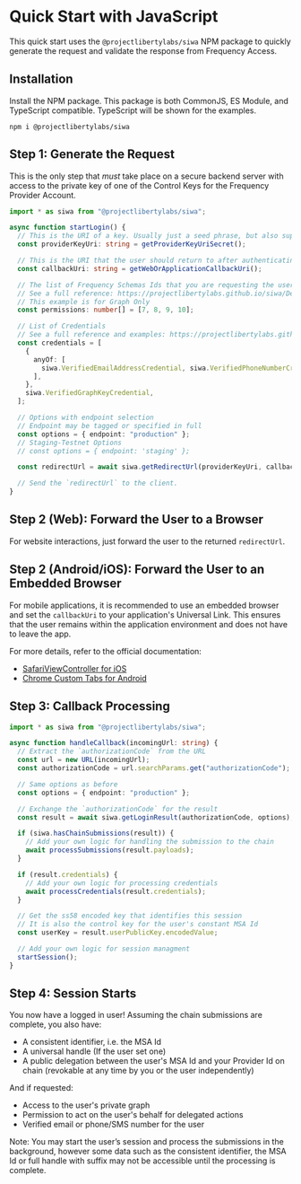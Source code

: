 # Quick Start with JavaScript

This quick start uses the `@projectlibertylabs/siwa` NPM package to quickly generate the request and validate the response from Frequency Access.

## Installation

Install the NPM package.
This package is both CommonJS, ES Module, and TypeScript compatible.
TypeScript will be shown for the examples.

`npm i @projectlibertylabs/siwa`

## Step 1: Generate the Request

This is the only step that _must_ take place on a secure backend server with access to the private key of one of the Control Keys for the Frequency Provider Account.

```typescript
import * as siwa from "@projectlibertylabs/siwa";

async function startLogin() {
  // This is the URI of a key. Usually just a seed phrase, but also supports test accounts such as `//Alice` or `//Bob`
  const providerKeyUri: string = getProviderKeyUriSecret();

  // This is the URI that the user should return to after authenticating with Frequency Access
  const callbackUri: string = getWebOrApplicationCallbackUri();

  // The list of Frequency Schemas Ids that you are requesting the user delegate.
  // See a full reference: https://projectlibertylabs.github.io/siwa/Delegations.html
  // This example is for Graph Only
  const permissions: number[] = [7, 8, 9, 10];

  // List of Credentials
  // See a full reference and examples: https://projectlibertylabs.github.io/siwa/Credentials.html
  const credentials = [
    {
      anyOf: [
        siwa.VerifiedEmailAddressCredential, siwa.VerifiedPhoneNumberCredential
      ],
    },
    siwa.VerifiedGraphKeyCredential,
  ];

  // Options with endpoint selection
  // Endpoint may be tagged or specified in full
  const options = { endpoint: "production" };
  // Staging-Testnet Options
  // const options = { endpoint: 'staging' };

  const redirectUrl = await siwa.getRedirectUrl(providerKeyUri, callbackUri, permissions, credentials, options);

  // Send the `redirectUrl` to the client.
}
```

## Step 2 (Web): Forward the User to a Browser

For website interactions, just forward the user to the returned `redirectUrl`.

## Step 2 (Android/iOS): Forward the User to an Embedded Browser

For mobile applications, it is recommended to use an embedded browser and set the `callbackUri` to your application's Universal Link. This ensures that the user remains within the application environment and does not have to leave the app.

For more details, refer to the official documentation:

- [SafariViewController for iOS](https://developer.apple.com/documentation/safariservices/sfsafariviewcontroller)
- [Chrome Custom Tabs for Android](https://developer.chrome.com/docs/android/custom-tabs/)

## Step 3: Callback Processing

```typescript
import * as siwa from "@projectlibertylabs/siwa";

async function handleCallback(incomingUrl: string) {
  // Extract the `authorizationCode` from the URL
  const url = new URL(incomingUrl);
  const authorizationCode = url.searchParams.get("authorizationCode");

  // Same options as before
  const options = { endpoint: "production" };

  // Exchange the `authorizationCode` for the result
  const result = await siwa.getLoginResult(authorizationCode, options);

  if (siwa.hasChainSubmissions(result)) {
    // Add your own logic for handling the submission to the chain
    await processSubmissions(result.payloads);
  }

  if (result.credentials) {
    // Add your own logic for processing credentials
    await processCredentials(result.credentials);
  }

  // Get the ss58 encoded key that identifies this session
  // It is also the control key for the user's constant MSA Id
  const userKey = result.userPublicKey.encodedValue;

  // Add your own logic for session managment
  startSession();
}
```

## Step 4: Session Starts

You now have a logged in user!
Assuming the chain submissions are complete, you also have:

- A consistent identifier, i.e. the MSA Id
- A universal handle (If the user set one)
- A public delegation between the user's MSA Id and your Provider Id on chain (revokable at any time by you or the user independently)

And if requested:

- Access to the user's private graph
- Permission to act on the user's behalf for delegated actions
- Verified email or phone/SMS number for the user

<div class="warning">
Note: You may start the user’s session and process the submissions in the background, however some data such as the consistent identifier, the MSA Id or full handle with suffix may not be accessible until the processing is complete.
</div>
